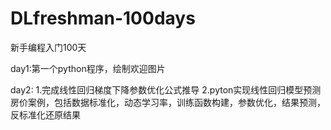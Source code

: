 # DLfreshman-100days
新手编程入门100天


day1:第一个python程序，绘制欢迎图片  

day2:
1.完成线性回归梯度下降参数优化公式推导
2.pyton实现线性回归模型预测房价案例，包括数据标准化，动态学习率，训练函数构建，参数优化，结果预测，反标准化还原结果
